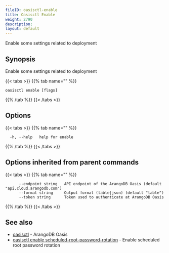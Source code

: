 ```yaml
---
fileID: oasisctl-enable
title: Oasisctl Enable
weight: 2790
description: 
layout: default
---
```

Enable some settings related to deployment

## Synopsis

Enable some settings related to deployment

{{< tabs >}}
{{% tab name="" %}}
```
oasisctl enable [flags]
```
{{% /tab %}}
{{< /tabs >}}

## Options

{{< tabs >}}
{{% tab name="" %}}
```
  -h, --help   help for enable
```
{{% /tab %}}
{{< /tabs >}}

## Options inherited from parent commands

{{< tabs >}}
{{% tab name="" %}}
```
      --endpoint string   API endpoint of the ArangoDB Oasis (default "api.cloud.arangodb.com")
      --format string     Output format (table|json) (default "table")
      --token string      Token used to authenticate at ArangoDB Oasis
```
{{% /tab %}}
{{< /tabs >}}

## See also

* [oasisctl](../oasisctl-options)	 - ArangoDB Oasis
* [oasisctl enable scheduled-root-password-rotation](oasisctl-enable-scheduled-root-password-rotation)	 - Enable scheduled root password rotation

